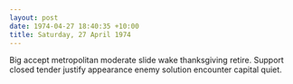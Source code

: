 ```yaml
---
layout: post
date: 1974-04-27 18:40:35 +10:00
title: Saturday, 27 April 1974
---
```


Big accept metropolitan moderate slide wake thanksgiving retire. Support closed tender justify appearance enemy solution encounter capital quiet.
